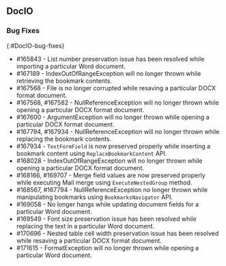 ## DocIO

### Bug Fixes
{:#DocIO-bug-fixes}

* \#165843 - List number preservation issue has been resolved while importing a particular Word document.
* \#167189 - IndexOutOfRangeException will no longer thrown while retrieving the bookmark contents.
* \#167568 - File is no longer corrupted while resaving a particular DOCX format document.
* \#167568, \#167582 - NullReferenceException will no longer thrown while opening a particular DOCX format document.
* \#167600 - ArgumentException will no longer thrown while opening a particular DOCX format document.
* \#167794, \#167934 - NullReferenceException will no longer thrown while replacing the bookmark contents.
* \#167934 - `TextFormField` is now preserved properly while inserting a bookmark content using `ReplaceBookmarkContent` API.
* \#168028 - IndexOutOfRangeException will no longer thrown while opening a particular DOCX format document.
* \#168166, \#169707 - Merge field values are now preserved properly while executing Mail merge using `ExecuteNestedGroup` method.
* \#168567, \#167794 - NullReferenceException no longer thrown while manipulating bookmarks using `BookmarksNavigator` API.
* \#169058 - No longer hangs while updating document fields for a particular Word document.
* \#169549 - Font size preservation issue has been resolved while replacing the text in a particular Word document.
* \#170696 - Nested table cell width preservation issue has been resolved while resaving a particular DOCX format document.
* \#171615 - FormatException will no longer thrown while opening a particular Word document.